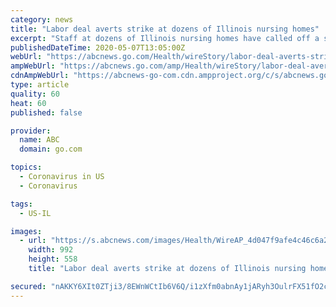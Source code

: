 ```yaml
---
category: news
title: "Labor deal averts strike at dozens of Illinois nursing homes"
excerpt: "Staff at dozens of Illinois nursing homes have called off a strike set for Friday morning after the workers' union reached a deal with nursing home owners"
publishedDateTime: 2020-05-07T13:05:00Z
webUrl: "https://abcnews.go.com/Health/wireStory/labor-deal-averts-strike-dozens-illinois-nursing-homes-70553074"
ampWebUrl: "https://abcnews.go.com/amp/Health/wireStory/labor-deal-averts-strike-dozens-illinois-nursing-homes-70553074"
cdnAmpWebUrl: "https://abcnews-go-com.cdn.ampproject.org/c/s/abcnews.go.com/amp/Health/wireStory/labor-deal-averts-strike-dozens-illinois-nursing-homes-70553074"
type: article
quality: 60
heat: 60
published: false

provider:
  name: ABC
  domain: go.com

topics:
  - Coronavirus in US
  - Coronavirus

tags:
  - US-IL

images:
  - url: "https://s.abcnews.com/images/Health/WireAP_4d047f9afe4c46c6a250d610d6ada8dc_16x9_992.jpg"
    width: 992
    height: 558
    title: "Labor deal averts strike at dozens of Illinois nursing homes"

secured: "nAKKY6XIt0ZTji3/8EWnWCtIb6V6Q/i1zXfm0abnAy1jARyh3OulrFX51fO2cNnA0aWG1DUR9c577NneLI1CGCoLiFb8lgzA/ZqJKWCuhwYbufHKSbs+M0Ti1aXm9zmay68rtuk+HA6LAJaqoUyc+2QxacTKus6f60WaDD6juuABcliWO5+YvFTutqMfP4lKMh4w5z3NhGSM8DGwAkVzq/iNBBg5CRhCq4Nd1swqfunKvk5mD5zXSGc7d40T8h0rEv1RJHpPyX/GeZVl3eYFWUeBW70slWLD3K2t9TAVpBjVB/85SaDhlJLySzSNc/+E;Igx+N9y+gVtK01ju0y8Xqw=="
---
```


